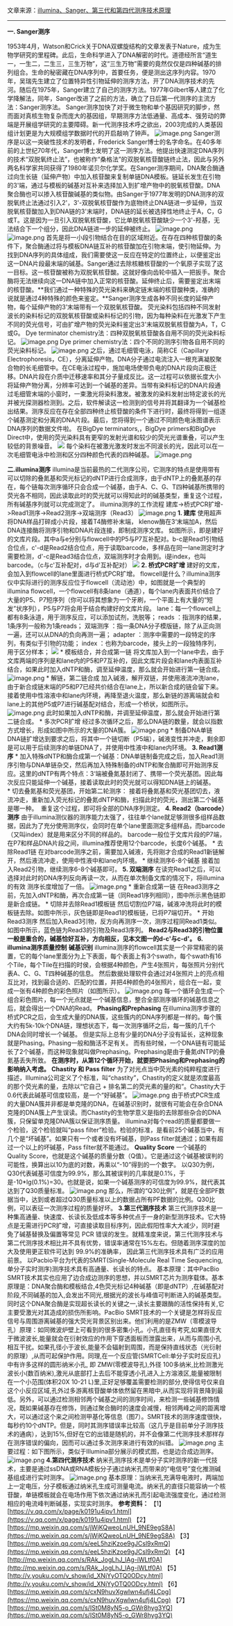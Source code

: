 文章来源：[illumina、Sanger、第三代和第四代测序技术原理](https://mp.weixin.qq.com/s?__biz=MzA4NDAzODkzMA==&mid=2651272832&idx=1&sn=7d208df1a65e3696c41c666ef78f5881&scene=21#wechat_redirect)

---

**一. Sanger测序**

1953年4月，Watson和Crick关于DNA双螺旋结构的文章发表于Nature，成为生物学研究的里程碑。此后，生命科学进入了DNA解密的时代。道德经所言“道生一，一生二，二生三，三生万物”，这“三生万物”需要的竟然仅仅是四种碱基的排列组合。生命的秘密藏在DNA序列中，首要任务，便是测出这序列内容。1970年，吴瑞先生建立了位置特异性引物延伸的测序方法，开了DNA测序技术的先河。随后在1975年，Sanger建立了自己的测序方法。1977年Gilbert等人建立了化学降解法，同年，Sanger改进了之前的方法，确立了日后第一代测序的主流方法：Sanger测序法。
Sanger测序加快了对于微生物和单个基因研究的脚步，然而面对真核生物复杂而庞大的基因组，早期测序方法低通量、高成本、强劳动的弊端是开展组学研究的主要障碍。新一代测序技术呼之欲出，2003完成的人类基因组计划更是为大规模组学数据时代的开启敲响了钟声。
![image.png](https://cdn.nlark.com/yuque/0/2021/png/1234840/1612422458524-c0b0dd8f-c095-48ff-922d-60462d4c95fe.png#align=left&display=inline&height=426&margin=%5Bobject%20Object%5D&name=image.png&originHeight=433&originWidth=352&size=250276&status=done&style=none&width=346)
Sanger测序是以这一突破性技术的发明者，Frederick Sanger博士的名字命名。在40多年前的上世纪70年代，Sanger博士发明了这一测序方法。他提出快速测定DNA序列的技术“双脱氧终止法”，也被称作“桑格法”的双脱氧核苷酸链终止法，因此与另外两名科学家共同获得了1980年诺贝尔化学奖。在Sanger测序期间，DNA聚合酶通过向生长链（延伸产物）中加入核苷酸来复制单链DNA模板。链延长发生在引物的3'端，通过与模板的碱基对互补来选择加入到扩增产物中的脱氧核苷酸。DNA聚合酶也可以掺入核苷酸碱基的类似物。由Sanger于1977年发明的DNA测序的双脱氧终止法通过引入2'，3'-双脱氧核苷酸作为底物终止DNA链进一步延伸，当双脱氧核苷酸加入到DNA链的3'末端时，DNA链的延长被选择性地终止于A，C，G或T。这是因为一旦引入双脱氧核苷酸，它比单脱氧核苷酸缺少一个3'-羟基，无法结合下一个组分，因此DNA链进一步的延伸被终止。
![image.png](https://cdn.nlark.com/yuque/0/2021/png/1234840/1612423405511-a52a7f10-b8b0-4717-92c3-2779d2ce7762.png#align=left&display=inline&height=399&margin=%5Bobject%20Object%5D&name=image.png&originHeight=399&originWidth=530&size=203881&status=done&style=none&width=530)
![image.png](https://cdn.nlark.com/yuque/0/2021/png/1234840/1612423818400-8cf64bfd-b60e-4f83-a378-274eaa79e024.png#align=left&display=inline&height=492&margin=%5Bobject%20Object%5D&name=image.png&originHeight=624&originWidth=742&size=639125&status=done&style=none&width=585)
首先是将一小段引物结合在目的区域附近。在存在四种核苷酸的条件下，聚合酶通过将与模板DNA链互补的核苷酸加在引物末端，使引物延伸。为找到DNA序列的具体组成，我们需要使这一反应在特定的位置终止，以便鉴定出这一DNA片段最末端的碱基。Sanger通过去除核糖核苷酸的一个氧原子实现了这一目标。这一核苷酸被称为双脱氧核苷酸。这就好像向齿轮中插入一把扳手。聚合酶将无法继续向这一DNA链中加入正常的核苷酸。延伸终止后，需要鉴定出末端的核苷酸。**我们通过一种特殊的荧光染料来确定链末端的核苷酸种类，准确的说就是通过4种特殊的颜色来鉴定。**Sanger测序生成各种不同长度的延伸产物，每个延伸产物的3’末端带有一个双脱氧核苷酸。
荧光染料包括四种不同发射波长的染料标记的双脱氧核苷酸或染料标记的引物，因为每种染料在光激发下产生不同的荧光信号，可由扩增产物的荧光染料鉴定出3'末端双脱氧核苷酸为A，T，C或G。
Dye terminator chemistry法：四种双脱氧核苷酸各自用不同的荧光染料标记。
![image.png](https://cdn.nlark.com/yuque/0/2021/png/1234840/1612422509464-bbe3e109-ce6f-4795-8900-7dbe72507f5f.png#align=left&display=inline&height=153&margin=%5Bobject%20Object%5D&name=image.png&originHeight=153&originWidth=602&size=122749&status=done&style=none&width=602)
Dye primer chemistry法：四个不同的测序引物各自用不同的荧光染料标记。
![image.png](https://cdn.nlark.com/yuque/0/2021/png/1234840/1612422541137-97b2ed8d-17a3-4d42-a845-12c297206b81.png#align=left&display=inline&height=453&margin=%5Bobject%20Object%5D&name=image.png&originHeight=453&originWidth=536&size=205952&status=done&style=none&width=536)
之后，通过毛细管电泳，简称CE（Capillary Electrophoresis，CE），分离延伸产物。DNA分子通过电流注入一根充满凝胶聚合物的长毛细管中。在CE电泳过程中，施加电场使带负电的DNA片段向正极迁移。DNA片段在介质中迁移速率和其分子量成反比。这一过程可以依据长度大小将延伸产物分离，分辨率可达到一个碱基的差异。当带有染料标记的DNA片段通过毛细管末端的小窗时，一束激光将染料激发。被激发的染料发射出特定波长的光并被光探测器检测到。之后，软件解读这一检测到的信号并将其翻译为一个碱基检出结果。测序反应在存在全部四种终止核苷酸的条件下进行时，最终将得到一组逐个碱基测定和分离的DNA片段。最后，您将得到一个通过不同颜色电泳图谱表示DNA序列的数据文件啦。
在BigDye terminators,，BigDye primers和BigDye Direct中，使用的荧光染料具有更窄的发射光谱和较少的荧光光谱重叠，可以产生较低的背景噪音。
![](https://cdn.nlark.com/yuque/0/2021/jpeg/1234840/1612350649042-67c18fed-2bbb-4da4-9af5-2cc6e433d568.jpeg#align=left&display=inline&height=232&margin=%5Bobject%20Object%5D&originHeight=232&originWidth=316&size=0&status=done&style=none&width=316)
每个染料在被激光激发时发出不同波长的光，因此可以在一次毛细管电泳中检测和区分四种颜色代表的四种碱基。
![image.png](https://cdn.nlark.com/yuque/0/2021/png/1234840/1612422579243-2d65715b-4cf1-4a3e-85cb-4b9f3d141cb1.png#align=left&display=inline&height=348&margin=%5Bobject%20Object%5D&name=image.png&originHeight=399&originWidth=848&size=312165&status=done&style=none&width=739)

**二.illumina测序**
illumina是当前最热的二代测序公司，它测序的特点是使用带有可以切除的叠氮基和荧光标记的dNTP进行合成测序，由于dNTP上的叠氮基的存在，每个链每次测序循环只会合成一个碱基，由于A、C、G、T四种碱基所携带的荧光各不相同，因此读取此时的荧光就可以得知此时的碱基类型，重复这个过程，所有碱基序列就可以完成测定了。
illumina测序的工作流程
建库->桥式PCR扩增->Read1测序->Read2测序->双端测序（Read3）
![image.png](https://cdn.nlark.com/yuque/0/2021/png/1234840/1612422616919-98d37816-cb65-4402-b3ca-efee6bce6206.png#align=left&display=inline&height=655&margin=%5Bobject%20Object%5D&name=image.png&originHeight=877&originWidth=704&size=256422&status=done&style=none&width=526)
**1. 建库**
使用超声将DNA样品打碎成小片段，接着T4酶修补末端， klenow酶在3‘末端加A，然后DNA连接酶将测序引物和DNA片段连接，即制成测序文库。
如图所示，即是建好的文库片段。其中a与e分别与flowcell中的P5与P7互补配对。b-c是Read1引物结合位点，c'-d是Read2结合位点，用于读取barcode，多样品在同一lane测定时才需要检测，d'-c是Read3结合位点，双端测序时才会用到。i是index，也叫barcode。（c与c'互补配对，d与d'互补配对）
![](https://cdn.nlark.com/yuque/0/2021/png/1234840/1612350649091-433c2473-b498-4c89-a199-80444c1cc077.png#align=left&display=inline&height=101&margin=%5Bobject%20Object%5D&originHeight=101&originWidth=743&size=0&status=done&style=none&width=743)
**2. 桥式PCR扩增**
建好的文库，会加入到flowcell的lane里面进行桥式PCR扩增。
flowcell是什么？illumina测序仪中实际进行的测序反应位于flowcell（流动池）中，如图就是一个典型的illumina flowcell，一个flowcell有8条lane（通道），每个lane内表面共价结合了大量的P5、P7短序列（你可以将其想象为一个牙刷，一个平面上有大量的“短发”状序列），P5与P7将会用于结合构建好的文库片段。
lane：每一个flowcell上都有8条泳道，用于测序反应，可以添加试剂，洗脱等；
reads ：指测序的结果，1条序列一般称为1条reads；
双端测序 ：指一条DNA分子模版链，除了从正向测一遍，还可以从DNA的负向再测一遍；
adapter ：测序中需要的一段特定的序列，有类似于引物的功能；
index ：也称为barcode，接头上的一段独特序列，用于区分样本；
![](https://cdn.nlark.com/yuque/0/2021/png/1234840/1612350649069-58edbb42-8a52-402b-813b-480fba678a08.png#align=left&display=inline&height=249&margin=%5Bobject%20Object%5D&originHeight=249&originWidth=780&size=0&status=done&style=none&width=780)
* 模板结合，并合成第一链 将文库加入到一个lane中去，由于文库两端的序列是和lane内的P5和P7互补的，因此文库片段会和lane内表面互补结合，如果此时加入dNTP和酶，调至延伸温度，那么就会开始进行第一链合成。
![image.png](https://cdn.nlark.com/yuque/0/2021/png/1234840/1612422647590-971c8c4e-9306-4c1f-8d30-7dd854ed5262.png#align=left&display=inline&height=442&margin=%5Bobject%20Object%5D&name=image.png&originHeight=546&originWidth=849&size=249007&status=done&style=none&width=687)
* 解链，第二链合成 加入碱液，解开双链，并使用液流冲洗lane，由于新合成链末端的P5和P7已经共价结合在lane上，所以新合成的链会留下来。接着使用中性溶液中和lane内环境，再降至退火温度，那么新链的游离端就会和lane上的其他P5或P7进行碱基配对结合，形成一个桥状，如图所示。
![image.png](https://cdn.nlark.com/yuque/0/2021/png/1234840/1612422674981-6dc38a0d-af84-4709-907d-362fd45d72ce.png#align=left&display=inline&height=516&margin=%5Bobject%20Object%5D&name=image.png&originHeight=589&originWidth=522&size=191694&status=done&style=none&width=457)
此时如果加入dNTP和酶，并调至延伸温度，那么就会开始进行第二链合成。
* 多次PCR扩增 经过多次循环之后，那么DNA链的数量，就会以指数方式增长，形成如图中所示的大量的DNA簇。
![image.png](https://cdn.nlark.com/yuque/0/2021/png/1234840/1612422697831-2addaeef-39b2-4e34-ba8e-21934dc37759.png#align=left&display=inline&height=335&margin=%5Bobject%20Object%5D&name=image.png&originHeight=378&originWidth=802&size=448982&status=done&style=none&width=710)
* 制备DNA单链 DNA链扩增达到要求之后，将其中一个链切断（P5端），碱液变性并冲走，剩余即是可以用于后续测序的单链DNA了，并使用中性液中和lane内环境。
**3. Read1测序**
* 加入特殊dNTP和酶合成第一个碱基：DNA单链制备完成之后，加入Read1测序引物与DNA单链杂交，然后再加入特殊制备的dNTP和聚合酶即可开始测序反应。这里的dNTP有两个特点：3‘端被叠氮基封闭了、携带一个荧光基团。因此每次反应只能延伸一个碱基，接着读取此时的荧光就可以得知DNA链上的碱基。
* 切去叠氮基和荧光基团，开始第二轮测序： 接着将叠氮基和荧光基团切去，液流冲走，重新加入荧光标记的叠氮dNTP和酶，扫描此时的荧光，测出第二个碱基是哪一种。
 重复这个过程，即可将全部的DNA序列测定。
**4. Read2（barcode）测序**
由于illumina测仪器的测序能力太强了，往往单个lane就足够测很多组样品数据，因此为了充分使用测序仪，会同时在单个lane里面测定多组样品，而barcode（又叫index）就是用来区分不同的样品的。
barcode一般位于文库片段的P7端，在P7和样品DNA片段之间，illumina推荐使用12个barcode，长度6个碱基。
* 去除Read1链 在对barcode测序之前，需要加入碱液，先将刚才合成的Read1新链解开，然后液流冲走，使用中性液中和lane内环境。
* 继续测序6-8个碱基 接着加入Read2引物，继续测序6-8个碱基即可。
**5. 双端测序**
在读完Read1之后，可以选择对此时的DNA序列反向再读一次，从而在单次制备文库的情况下，将illumina的有效 测序长度增加了一倍。
![image.png](https://cdn.nlark.com/yuque/0/2021/png/1234840/1612422730565-3cbd75e4-5406-414c-be30-326b4b242fe4.png#align=left&display=inline&height=248&margin=%5Bobject%20Object%5D&name=image.png&originHeight=283&originWidth=848&size=235327&status=done&style=none&width=744)
* 重新合成第一链 在Read3测序之前，先加入dNTP和酶，再次合成第一链（同Read1序列相同），图中所示黑色链即是新合成链。
* 切除并去除Read1模板链 然后切割位P7端，碱液冲洗将此时的模板链去除。如图中所示，灰色链即是Read1的模板链，已将P7端切开。
* 开始Read3测序 然后加入Read3引物，反方向再测序一次，测序过程同Read1类似。如图中所示，蓝色链为Read3的引物及Read3序列。
**Read2与Read3的引物位置一般是重合的，碱基恰好互补，方向相反，见本文图一的d-c'与c-d'。**
**6. illumina测序质量控制**
**碱基识别**
illumina测序的flowcell其实是一个非常精密的装置，它的每个lane里面分为上下表面，每个表面上有3个swath，每个swath有16个Tile，每个Tile在扫描的时侯，会根据4种颜色，产生4张照片，每张照片分别代表A、C、G、T四种碱基的信息。
然后数据处理软件会通过对4张照片上的亮点相互比对，找到最合适的、匹配的位置，并把4种颜色的4张照片，组合在一起，变成一张有4种颜色的彩色照片（如图所示）。
![image.png](https://cdn.nlark.com/yuque/0/2021/png/1234840/1612422762294-8def10d5-5e2b-47e0-8136-27a3cca26a2a.png#align=left&display=inline&height=567&margin=%5Bobject%20Object%5D&name=image.png&originHeight=691&originWidth=723&size=1025733&status=done&style=none&width=593)
每一个循环会生成一个组合彩色图片，每一个光点就是一个碱基信息，整合全部测序循环的碱基信息之后，就会得出一个DNA的Read。
**Phasing和Prephasing**
在illumina测序步骤的桥式PCR之后，会生成大量的DNA簇，这些簇内的DNA序列都是一样的。每个簇大约有5k-10k个DNA链，理想状态下，每一次测序循环之后，每一簇的几千个DNA会同时增长一个碱基。
但是实际上总有少量的DNA分子没有延长，这种现象就是Phasing。Phasing一般和酶活不足有关。
而有些时候，一个DNA链有可能延长了2个碱基，而这种现象就叫做Prephasing。Prephasing是由于叠氮dNTP的叠氮基丢失所致。
**在测序时，从第12个循环开始，就要把Phasing和Prephasing的影响纳入考虑。**
**Chastity 和 Pass filter**
为了对光点当中荧光素的纯粹程度进行描述，Illumina公司定义了个标准，叫“chastity”，Chastity的定义就是浓度最高的那个荧光素的量，去除以“它自己 + 排名第二的荧光素的量的和”。Chastity大于0.6代表此碱基可信度较高，是一个“好碱基”。
![image.png](https://cdn.nlark.com/yuque/0/2021/png/1234840/1612422789321-98e081db-3d20-43ec-b8e6-6cc71410fccb.png#align=left&display=inline&height=651&margin=%5Bobject%20Object%5D&name=image.png&originHeight=673&originWidth=522&size=141797&status=done&style=none&width=505)
由于桥式PCR生成的大量DNA簇并非都是单克隆的DNA，在碱基识别时，就很有可能会在杂合DNA克隆的DNA簇上产生误读。而Chastity的生物学意义是指的去除那些杂合的DNA簇，只保留单克隆DNA簇以保证测序质量。
illumina对每个read的质量都要做一个检验，这个检验就叫“pass filter”检验。检验的标准，是看前25个碱基当中，有几个是“坏碱基”。如果只有一个或者没有坏碱基，则Pass filter就通过；如果有超过一个以上的坏碱基，Pass filter就不能通过。
**Quality Score**
一个碱基的Quality Score，也就是这个碱基的质量分数（Q值）。它是通过这个碱基被误判的可能性，换算出以10为底的对数，再乘以“-10”得到的一个数字。
以Q30为例，Q30代表碱基可信度为99.9%，那么其被误判的几率就是0.1%，于是-10*lg(0.1%)=30。也就是说，如果一个碱基测序的可信度为99.9%，就代表其达到了Q30质量标准。
![image.png](https://cdn.nlark.com/yuque/0/2021/png/1234840/1612422812387-8359f7cb-c0fe-4fa9-be6b-59ae7e86d2ce.png#align=left&display=inline&height=217&margin=%5Bobject%20Object%5D&name=image.png&originHeight=275&originWidth=852&size=86300&status=done&style=none&width=672)
那么，所谓的“Q30比例”，就是在全部PF数据当中，达到或者超过Q30质量标准以上的数据占所有PF数据的比例。Q30比例，可以表征一次测序过程的质量好坏。
**3.第三代测序技术**
第三代测序技术是一种集高通量、快速度、长读长及低成本等多种优点于一身的新型测序技术。它大特点是无需进行PCR扩增，可直接读取目标序列，因此假阳性率大大减少，同时避免了碱基替换及偏置等常见 PCR 错误的发生。就精准度来说，第三代测序技术与第二代测序技术相比并不具有优势，错误率通常在15%左右。但随着测序深度的加大及使用更正软件可达到 99.9%的准确率， 因此第三代测序技术具有广泛的应用前景。
以Pacbio平台为代表的SMRT(Single-Molecule Real Time Sequencing,单分子实时测序)测序技术具有高通量、长读长的特点。
基本原理：其中PacBio SMRT技术其实也应用了边合成边测序的思想，并以SMRT芯片为测序载体。基本原理是：DNA聚合酶和模板结合,4色荧光标记4种碱基（即是dNTP）,在碱基配对阶段,不同碱基的加入,会发出不同光,根据光的波长与峰值可判断进入的碱基类型。同时这个DNA聚合酶是实现超长读长的关键之一,读长主要跟酶的活性保持有关,它主要受激光对其造成的损伤所影响。PacBio SMRT技术的一个关键是怎样将反应信号与周围游离碱基的强大荧光背景区别出来。他们利用的是ZMW（零模波导孔）原理：如同微波炉壁上可看到的很多密集小孔。小孔直径有考究,如果直径大于微波波长,能量就会在衍射效应的作用下穿透面板而泄露出来，从而与周围小孔相互干扰。如果孔径小于波长,能量不会辐射到周围，而是保持直线状态（光衍射的原理）,从而可起保护作用。同理,在一个反应管(SMRTCell:单分子实时反应孔)中有许多这样的圆形纳米小孔, 即 ZMW(零模波导孔),外径 100多纳米,比检测激光波长小(数百纳米),激光从底部打上去后不能穿透小孔进入上方溶液区,能量被限制在一个小范围(体积20X 10-21 L)里,正好足够覆盖需要检测的部分,使得信号仅来自这个小反应区域,孔外过多游离核苷酸单体依然留在黑暗中,从而实现将背景降到最低。另外，可以通过检测相邻两个碱基之间的测序时间，来检测一些碱基修饰情况，既如果碱基存在修饰，则通过聚合酶时的速度会减慢，相邻两峰之间的距离增大，可以通过这个来之间检测甲基化等信息（图7）。SMRT技术的测序速度很快，每秒约10个dNTP。但是，同时其测序错误率比较高（这几乎是目前单分子测序技术的通病），达到15%,但好在它的出错是随机的，并不会像第二代测序技术那样存在测序错误的偏向，因而可以通过多次测序来进行有效的纠错。
![image.png](https://cdn.nlark.com/yuque/0/2021/png/1234840/1612422846450-15315338-14f5-4e70-bb10-8cd0c2a3e2fa.png#align=left&display=inline&height=393&margin=%5Bobject%20Object%5D&name=image.png&originHeight=513&originWidth=848&size=499215&status=done&style=none&width=649)
主要过程：如下图所示，类似于Illumina部分展示的模式图，也是边合成边测序。
![image.png](https://cdn.nlark.com/yuque/0/2021/png/1234840/1612422873587-f2080343-5946-4684-987d-8b750d4d0858.png#align=left&display=inline&height=379&margin=%5Bobject%20Object%5D&name=image.png&originHeight=468&originWidth=856&size=486708&status=done&style=none&width=694)
**4.第四代测序技术**
纳米孔测序技术是单分子实时测序的新一代技术，主要是通过ssDNA或RNA模板分子通过纳米孔而带来的“电信号”变化推测碱基组成进行实时测序。
![image.png](https://cdn.nlark.com/yuque/0/2021/png/1234840/1612422902144-20e2cbaa-ed5a-4450-a4b0-e22508180076.png#align=left&display=inline&height=626&margin=%5Bobject%20Object%5D&name=image.png&originHeight=806&originWidth=856&size=666601&status=done&style=none&width=665)
基本原理：当纳米孔充满导电液时，两端加上一定电压，分子模板通过纳米孔生成可测量电流。纳米孔的直径只能容纳一个核苷酸，单链模板就会在电场作用下依次通过纳米孔而引起电流强度变化，通过检测相应的电流峰判断碱基，实现实时测序。
**参考资料：**
【1】[https://v.qq.com/x/page/k0191u4ipv1.html](https://v.qq.com/x/page/k0191u4ipv1.html)
【2】[https://mp.weixin.qq.com/s/jWjKQweoLnUH_9NE9egS8A](https://mp.weixin.qq.com/s/jWjKQweoLnUH_9NE9egS8A)
【3】[https://mp.weixin.qq.com/s/eeL5hziKzoe9gJCsl9xRmQ](https://mp.weixin.qq.com/s/eeL5hziKzoe9gJCsl9xRmQ)
【4】[http://mp.weixin.qq.com/s/RAk_JogLhJ_lAg-iWLtf0A](http://mp.weixin.qq.com/s/RAk_JogLhJ_lAg-iWLtf0A)
【5】[http://v.youku.com/v_show/id_XNjYyOTQ0ODcy.html](http://v.youku.com/v_show/id_XNjYyOTQ0ODcy.html)
【6】[https://mp.weixin.qq.com/s/cxN9huvXgwIwn4ufj4LCpg](https://mp.weixin.qq.com/s/cxN9huvXgwIwn4ufj4LCpg)
【7】[https://mp.weixin.qq.com/s/ISt0M8yN5-o_GWr8hyg3YQ](https://mp.weixin.qq.com/s/ISt0M8yN5-o_GWr8hyg3YQ)

